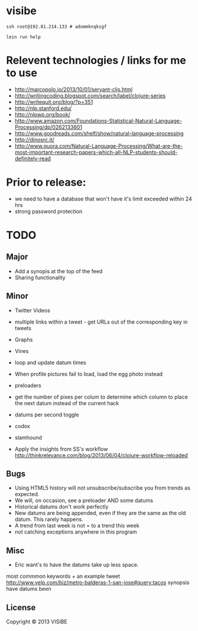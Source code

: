 # visibe

```
ssh root@192.81.214.133 # adommknqksgf

lein run help
```

# Relevent technologies / links for me to use 

- http://marcopolo.io/2013/10/01/servant-cljs.html
- http://writingcoding.blogspot.com/search/label/clojure-series
- http://writequit.org/blog/?p=351
- http://nlp.stanford.edu/
- http://nlpwp.org/book/
- http://www.amazon.com/Foundations-Statistical-Natural-Language-Processing/dp/0262133601
- http://www.goodreads.com/shelf/show/natural-language-processing
- http://dinosrc.it/
- http://www.quora.com/Natural-Language-Processing/What-are-the-most-important-research-papers-which-all-NLP-students-should-definitely-read

# Prior to release:
- we need to have a database that won't have it's limit exceeded within 24 hrs
- strong password protection

# TODO

## Major

- Add a synopis at the top of the feed
- Sharing functionality

## Minor

- Twitter Videos
- multiple links within a tweet - get URLs out of the corresponding key in tweets

- Graphs
- Vines

- loop and update datum times
- When profile pictures fail to load, load the egg photo instead
- preloaders
- get the number of pixes per colum to determine which column to place the next datum instead of the current hack
- datums per second toggle

- codox
- slamhound
- Apply the insights from SS's workflow http://thinkrelevance.com/blog/2013/06/04/clojure-workflow-reloaded

## Bugs

- Using HTML5 history will not unsubscribe/subscribe you from trends as expected.
- We will, on occasion, see a preloader AND some datums
- Historical datums don't work perfectly
- New datums are being appended, even if they are the same as the old datum. This rarely happens.
- A trend from last week is not = to a trend this week
- not catching exceptions anywhere in this program

## Misc

- Eric want's to have the datums take up less space. 

most commmon keywords + an example tweet
http://www.yelp.com/biz/metro-balderas-1-san-jose#query:tacos
synopsis
have datums been 

## License

Copyright © 2013 VISIBE